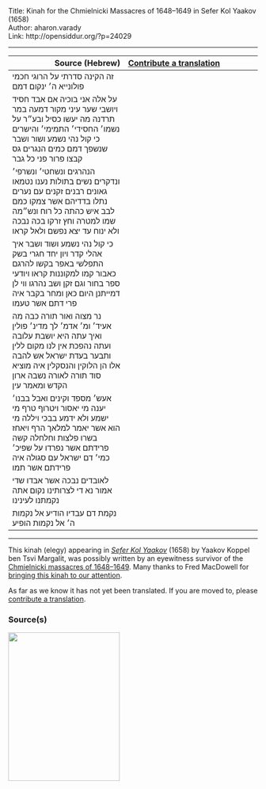 <html>
<head></head>
<body>
Title: Kinah for the Chmielnicki Massacres of 1648–1649 in Sefer Kol Yaakov (1658)<br />
Author: aharon.varady<br />
Link: http://opensiddur.org/?p=24029
<p />
<hr />

<table style="margin-left: auto;margin-right: auto;" class="draggable">
<thead><tr><th id="x" style="text-align: right;">Source (Hebrew)</th><th style="text-align: left;"><a href="https://opensiddur.org/contributing/upload/">Contribute a translation</a></th></tr></thead>
<tbody>
<tr><td style="vertical-align:top;" width="46%">
<div class="liturgy"><span lang="he">
זה הקינה סדרתי על הרוגי חכמי פולונייא ה׳ ינקום דמם
</span></div></td>
 
<td style="vertical-align:top;" width="53%">
<div class="english">

</div></td></tr>


<tr><td style="vertical-align:top;" width="46%">
<div class="liturgy"><span lang="he">
על אלה אני בוכיה 
אם אבד חסיד ויושבי שער
עיני מקור דמעה במר תרדנה
מה יעשו כסיל ובע״ר
על נשמו׳ החסידי׳ התמימי׳ והישרים 
כי קול נהי נשמע ושור ושבר
שנשפך דמם כמים הנגרים 
גס קבצו פרור פני כל גבר
</span></div></td>
 
<td style="vertical-align:top;" width="53%">
<div class="english">

</div></td></tr>


<tr><td style="vertical-align:top;" width="46%">
<div class="liturgy"><span lang="he">
הנהרגים ונשחטי׳ ונשרפי׳ ונדקרים
נשים בתולות נענו נטמאו 
גאונים רבנים זקנים עם נערים 
נתלו בדדיהם אשר צמקו 
כמם לבב איש כהתה כל רוח ונש״מה 
שמו למטרה וחץ זרקו 
בכה נבכה ולא ינוח	
עד יצא נפשם ולאל קראו
</span></div></td>
 
<td style="vertical-align:top;" width="53%">
<div class="english">

</div></td></tr>


<tr><td style="vertical-align:top;" width="46%">
<div class="liturgy"><span lang="he">
כי קול נהי נשמע ושוד ושבר 
איך אהלי קדר ויון יחד 
חגרי בשק התפלשי באפר
בקשו להרגם כאבור קמו
למקוננות קראו ויודעי ספר 
בחור וגם זקן ושב נהרגו 
ווי לן דמייתנן היום כאן ומחר בקבר 
איה פרי דתם אשר טעמו 
</span></div></td>
 
<td style="vertical-align:top;" width="53%">
<div class="english">

</div></td></tr>


<tr><td style="vertical-align:top;" width="46%">
<div class="liturgy"><span lang="he">
נר מצוה ואור תורה כבה
מה אעיד׳ ומ׳ אדמ׳ לך מדינ׳ פולין
ואיך עתה היא יושבת עלובה 
ועתה נהפכת אין לנו מקום ללין
ותבער בעדת ישראל אש להבה	
אלו הן הלוקין והנסקלין
איה מוציא סוד תורה לאורה 
נשבה ארון הקדש ומאמר עין
</span></div></td>
 
<td style="vertical-align:top;" width="53%">
<div class="english">

</div></td></tr>


<tr><td style="vertical-align:top;" width="46%">
<div class="liturgy"><span lang="he">
אעש׳ מספד וקינים ואבל בבנו׳ יענה 
מי יאסור ויטרוף טרף 
מי ישמע ולא ידמע בבכי ויללה	
מי הוא אשר יאמר למלאך הרף
ויאחז בשרו פלצות וחלחלה	
קשה פרידתם אשר נפרדו
על שפיכ׳ כמי׳ דם ישראל עם סגולה 
איה פרידתם אשר תמו
</span></div></td>
 
<td style="vertical-align:top;" width="53%">
<div class="english">

</div></td></tr>


<tr><td style="vertical-align:top;" width="46%">
<div class="liturgy"><span lang="he">
לאובדים נבכה אשר אבדו
שדי אמור נא די לצרותינו 
נקום אתה נקמתנו לעינינו
</span></div></td>
 
<td style="vertical-align:top;" width="53%">
<div class="english">

</div></td></tr>


<tr><td style="vertical-align:top;" width="46%">
<div class="liturgy"><span lang="he">
נקמת דם עבדיו הודיע אל נקמות ה׳ אל נקמות הופיע
</span></div></td>
 
<td style="vertical-align:top;" width="53%">
<div class="english">

</div></td></tr>
</tbody></table>

<hr />

This kinah (elegy) appearing in <em><a href="http://hebrewbooks.org/24261">Sefer Kol Yaakov</a></em> (1658) by Yaakov Koppel ben Tsvi Margalit, was possibly written by an eyewitness survivor of the <a href="https://en.wikipedia.org/wiki/Khmelnytsky_Uprising#Jews">Chmielnicki massacres of 1648–1649</a>. Many thanks to Fred MacDowell for <a href="https://twitter.com/onthemainline/status/1098941009554300928">bringing this kinah to our attention</a>. 

As far as we know it has not yet been translated. If you are moved to, please <a href="https://opensiddur.org/contributing/upload/">contribute a translation</a>.

<h3>Source(s)</h3>

<a href="https://opensiddur.org/wp-content/uploads/2019/02/D0A5BMRXcAE7Wfm.jpg"><img src="https://opensiddur.org/wp-content/uploads/2019/02/D0A5BMRXcAE7Wfm-225x300.jpg" alt="" width="225" height="300" class="alignleft size-medium wp-image-24030" /></a>
</body>
</html>